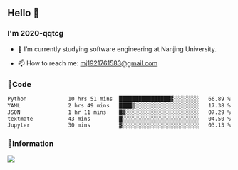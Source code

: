 ## Hello 👋


### I'm 2020-qqtcg

- 🔭 I’m currently studying software engineering at Nanjing University. 
<!-- - 🌱 I’m currently learning MLsys and -->
<!-- - 👯 I’m looking to collaborate on ... -->
<!-- - 🤔 I’m looking for help with ... -->
<!-- - 💬 Ask me about ... -->
- 📫 How to reach me: mj1921761583@gmail.com
<!-- - 😄 Pronouns: ... -->
<!-- - ⚡ Fun fact: ... -->

### 🌱Code
<!--START_SECTION:waka-->

```txt
Python             10 hrs 51 mins  ████████████████▓░░░░░░░░   66.89 %
YAML               2 hrs 49 mins   ████▒░░░░░░░░░░░░░░░░░░░░   17.38 %
JSON               1 hr 11 mins    █▓░░░░░░░░░░░░░░░░░░░░░░░   07.29 %
textmate           43 mins         █░░░░░░░░░░░░░░░░░░░░░░░░   04.50 %
Jupyter            30 mins         ▓░░░░░░░░░░░░░░░░░░░░░░░░   03.13 %
```

<!--END_SECTION:waka-->

### 💬Information
![](https://github-readme-stats.vercel.app/api?username=2020-qqtcg&theme=buefy&hide_border=false)


<!-- <div align="center"> <img src="https://github-readme-activity-graph.vercel.app/graph?username=2020-qqtcg&theme=minimal" /> </div> -->


